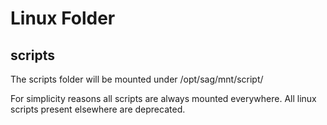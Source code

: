 # Linux Folder

## scripts

The scripts folder will be mounted under /opt/sag/mnt/script/

For simplicity reasons all scripts are always mounted everywhere. All linux scripts present elsewhere are deprecated.

